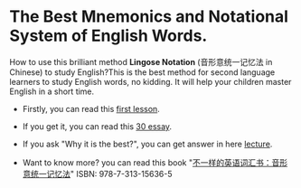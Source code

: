 # The Best Mnemonics and Notational System of English Words.

How to use this brilliant method **Lingose Notation** (音形意统一记忆法 in Chinese) to study English?This is the best method for second language learners to study English words, no kidding. It will help your children master English in a short time.

- Firstly, you can read this [first lesson](https://github.com/englishword/document/blob/master/first_lesson.md).

- If you get it, you can read this [30 essay](https://github.com/englishword/document/blob/master/30_essay.md).

- If you ask "Why it is the best?", you can get answer in here [lecture](https://github.com/englishword/lingose-notation/wiki).

- Want to know more? you can read this book "[不一样的英语词汇书：音形意统一记忆法](https://isbnsearch.org/isbn/9787313156365 "詹先觉. 不一样的英语词汇书：音形意统一记忆法[M]. 上海交通大学出版社，2016.")"  ISBN: 978-7-313-15636-5
